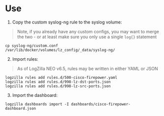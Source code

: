 # Use

1. Copy the custom syslog-ng rule to the syslog volume:

> Note, if you already have any custom configs, you may want to merge the two - or at least make sure you only use a single `log{}` statement

```
cp syslog-ng/custom.conf /var/lib/docker/volumes/lz_config/_data/syslog-ng/

```

2. Import rules:

> As of LogZilla NEO v6.5, rules may be written in either YAML or JSON

```
logzilla rules add rules.d/500-cisco-firepower.yaml
logzilla rules add rules.d/998-lz-dst-ports.json
logzilla rules add rules.d/998-lz-src-ports.json
```

3. Import the dashboard:

```
logzilla dashboards import -I dashboards/cisco-firepower-dashboard.json
```

